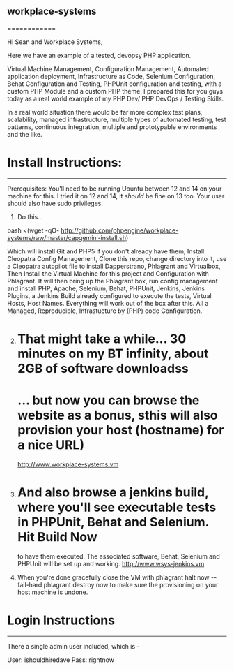 ## workplace-systems
============

Hi Sean and Workplace Systems,

Here we have an example of a tested, devopsy PHP application.

Virtual Machine Management, Configuration Management, Automated application deployment, Infrastructure as Code,
Selenium Configuration, Behat Configuration and Testing, PHPUnit configuration and testing, with a custom PHP Module
and a custom PHP theme. I prepared this for you guys today as a real world example of my PHP Dev/ PHP DevOps /
Testing Skills.

In a real world situation there would be far more complex test plans, scalability, managed infrastructure, multiple types
of automated testing, test patterns, continuous integration, multiple and prototypable environments and the like.


# Install Instructions:
------------

Prerequisites: You'll need to be running Ubuntu between 12 and 14 on your machine for this. I tried it on 12 and 14, it
*should* be fine on 13 too. Your user should also have sudo privileges.

1) Do this...

bash <(wget -qO- http://github.com/phpengine/workplace-systems/raw/master/capgemini-install.sh)

Which will install Git and PHP5 if you don't already have them, Install Cleopatra Config Management, Clone this repo,
change directory into it, use a Cleopatra autopilot file to install Dapperstrano, Phlagrant and Virtualbox,
Then Install the Virtual Machine for this project and Configuration with Phlagrant. It will then bring up the Phlagrant
box, run config management and install PHP, Apache, Selenium, Behat, PHPUnit, Jenkins, Jenkins Plugins, a Jenkins Build
already configured to execute the tests, Virtual Hosts, Host Names. Everything will work out of the box after this. All
a Managed, Reproducible, Infrastucture by (PHP) code Configuration.

2) # That might take a while... 30 minutes on my BT infinity, about 2GB of software downloadss
   # ... but now you can browse the website as a bonus, sthis will also provision your host (hostname) for a nice URL)
   http://www.workplace-systems.vm

6) # And also browse a jenkins build, where you'll see executable tests in PHPUnit, Behat and Selenium. Hit Build Now
   to have them executed. The associated software, Behat, Selenium and PHPUnit will be set up and working.
   http://www.wsys-jenkins.vm

7) When you're done gracefully close the VM with
   phlagrant halt now --fail-hard
   phlagrant destroy now
   to make sure the provisioning on your host machine is undone.

# Login Instructions
-------------

There a single admin user included, which is -

User: ishouldhiredave
Pass: rightnow